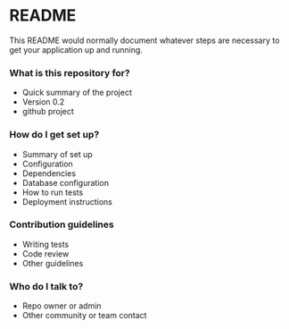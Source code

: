 # README #

This README would normally document whatever steps are necessary to get your application up and running.

### What is this repository for? ###

* Quick summary of the project
* Version 0.2
* github project

### How do I get set up? ###

* Summary of set up
* Configuration
* Dependencies
* Database configuration
* How to run tests
* Deployment instructions

### Contribution guidelines ###

* Writing tests
* Code review
* Other guidelines

### Who do I talk to? ###

* Repo owner or admin
* Other community or team contact
